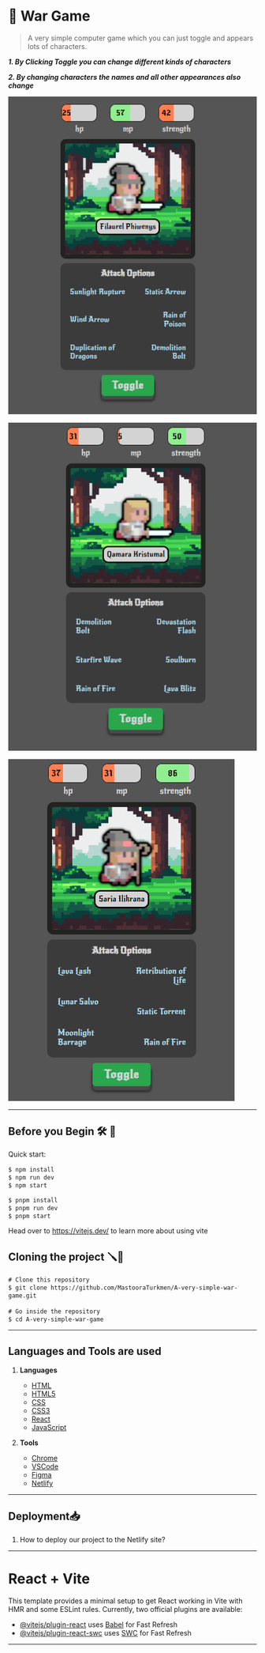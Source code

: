# 🥷 War Game

> A very simple computer game which you can just toggle and appears lots of characters.

**_1. By Clicking Toggle you can change different kinds of characters_**

**_2. By changing characters the names and all other appearances also change_**

![Alt text](./screenshots/charactor-1.png)

![Alt text](./screenshots/charactor-2.png)

![Alt text](./screenshots/charactor-3.png)

-----


## Before you Begin 🛠 🔨

Quick start:

```
$ npm install
$ npm run dev
$ npm start

```

```
$ pnpm install
$ pnpm run dev
$ pnpm start

```

Head over to https://vitejs.dev/ to learn more about using vite


## Cloning the project 🪛🔨

```
# Clone this repository
$ git clone https://github.com/MastooraTurkmen/A-very-simple-war-game.git

# Go inside the repository
$ cd A-very-simple-war-game
```

-------


## Languages and Tools are used

1. **Languages**
    + [HTML](https://github.com/topics/html)
    + [HTML5](https://github.com/topics/html5)
    + [CSS](https://github.com/topics/css)
    + [CSS3](https://github.com/topics/css3)
    + [React](https://github.com/topics/react)
    + [JavaScript](https://github.com/topics/javascript)

2. **Tools** 
    + [Chrome](https://github.com/topics/chrome)
    + [VSCode](https://github.com/topics/vscode)
    + [Figma](https://github.com/topics/figma)
    + [Netlify](https://github.com/topics/netlify)


-----

## Deployment📥

1. How to deploy our project to the Netlify site?





-----

# React + Vite

This template provides a minimal setup to get React working in Vite with HMR and some ESLint rules.
Currently, two official plugins are available:

- [@vitejs/plugin-react](https://github.com/vitejs/vite-plugin-react/blob/main/packages/plugin-react/README.md) uses [Babel](https://babeljs.io/) for Fast Refresh
- [@vitejs/plugin-react-swc](https://github.com/vitejs/vite-plugin-react-swc) uses [SWC](https://swc.rs/) for Fast Refresh

-----